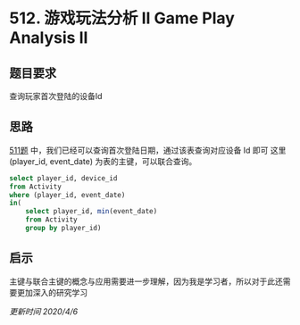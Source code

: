 # 512. 游戏玩法分析 II  Game Play Analysis II

## 题目要求
查询玩家首次登陆的设备Id

## 思路
[511题](https://github.com/WilburWangT/leetcode/blob/master/DB/Solution/511.md) 中，我们已经可以查询首次登陆日期，通过该表查询对应设备 Id 即可
这里 (player_id, event_date) 为表的主键，可以联合查询。
```sql
select player_id, device_id
from Activity
where (player_id, event_date)
in(
    select player_id, min(event_date)
    from Activity
    group by player_id)
```

## 启示
主键与联合主键的概念与应用需要进一步理解，因为我是学习者，所以对于此还需要更加深入的研究学习

*更新时间 2020/4/6*
